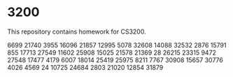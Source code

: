# 3200
This repository contains homework for CS3200.

6699
21740
3955
16096
21857
12995
5078
32608
14088
32532
2876
15791
855
17713
27549
11602
25908
15025
21578
21369
28
26215
23315
9472
27548
17477
4179
6007
18014
25419
25975
8211
7767
30908
15657
30776
4026
4569
24
10725
24684
2803
21020
12854
31879
